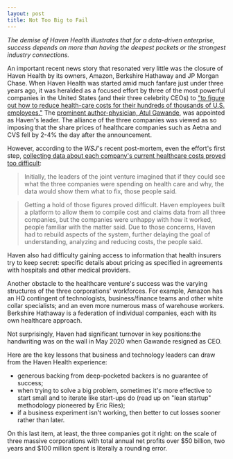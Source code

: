 ```yaml
---
layout: post
title: Not Too Big to Fail    
---
```


*The demise of Haven Health illustrates that for a data-driven enterprise, success depends on more than having the deepest pockets or the strongest industry connections.*
<!--excerpt-->

An important recent news story that resonated very little was the closure of Haven Health by its owners, Amazon, Berkshire Hathaway and JP Morgan Chase. When Haven Health was started amid much fanfare just under three years ago, it was heralded as a focused effort by three of the most powerful companies in the United States (and their three celebrity CEOs) to ["to figure out how to reduce health-care costs for their hundreds of thousands of U.S. employees."](https://www.wsj.com/articles/amazon-berkshire-hathaway-jpmorgan-to-partner-on-health-care-1517315659?st=4z8sqa770o9kt1j&reflink=desktopwebshare_permalink) The [prominent author-physician, Atul Gawande](https://en.wikipedia.org/wiki/Atul_Gawande), was appointed as Haven's leader. The alliance of the three companies was viewed as so imposing that the share prices of healthcare companies such as Aetna and CVS fell by 2-4% the day after the announcement.

However, according to the *WSJ*'s recent post-mortem, even the effort's first step, [collecting data about each company's current healthcare costs proved too difficult](https://www.wsj.com/articles/why-the-amazon-jpmorgan-berkshire-venture-collapsed-health-care-was-too-big-a-problem-11610039485?st=1chnmntrhf6n9al&reflink=desktopwebshare_permalink):

 > Initially, the leaders of the joint venture imagined that if they could see what the three companies were spending on health care and why, the data would show them what to fix, those people said.

  > Getting a hold of those figures proved difficult. Haven employees built a platform to allow them to compile cost and claims data from all three companies, but the companies were unhappy with how it worked, people familiar with the matter said. Due to those concerns, Haven had to rebuild aspects of the system, further delaying the goal of understanding, analyzing and reducing costs, the people said.

Haven also had difficulty gaining access to information that health insurers try to keep secret: specific details about pricing as specified in agreements with hospitals and other medical providers.

Another obstacle to the healthcare venture's success was the varying structures of the three corporations' workforces. For example, Amazon has an HQ contingent of technologists, business/finance teams and other white collar specialists; and an even more numerous mass of warehouse workers. Berkshire Hathaway is a federation of individual companies, each with its own healthcare approach. 

Not surprisingly, Haven had significant turnover in key positions:the handwriting was on the wall in May 2020 when Gawande resigned as CEO.

Here are the key lessons that business and technology leaders can draw from the Haven Health experience:
- generous backing from deep-pocketed backers is no guarantee of success;
- when trying to solve a big problem, sometimes it's more effective to start small and to iterate like start-ups do (read up on "lean startup" methodology pioneered by Eric Ries);
- if a business experiment isn't working, then better to cut losses sooner rather than later. 

On this last item, at least, the three companies got it right: on the scale of three massive corporations with total annual net profits over $50 billion, two years and $100 million spent is literally a rounding error.

